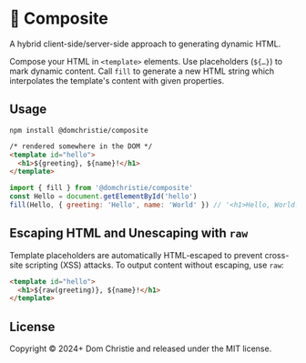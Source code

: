 # 🦷 Composite

A hybrid client-side/server-side approach to generating dynamic HTML.

Compose your HTML in `<template>` elements. Use placeholders (`${…}`) to mark dynamic content. Call `fill` to generate a new HTML string which interpolates the template's content with given properties.

## Usage

```
npm install @domchristie/composite
```

```html
/* rendered somewhere in the DOM */
<template id="hello">
  <h1>${greeting}, ${name}!</h1>
</template>
```

```js
import { fill } from '@domchristie/composite'
const Hello = document.getElementById('hello')
fill(Hello, { greeting: 'Hello', name: 'World' }) // '<h1>Hello, World!</h1>'
```

## Escaping HTML and Unescaping with `raw`

Template placeholders are automatically HTML-escaped to prevent cross-site scripting (XSS) attacks. To output content without escaping, use `raw`:

```html
<template id="hello">
  <h1>${raw(greeting)}, ${name}!</h1>
</template>
```

## License

Copyright © 2024+ Dom Christie and released under the MIT license.
